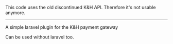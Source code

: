 This code uses the old discontinued K&H API. Therefore it's not usable anymore.

---

A simple laravel plugin for the K&H payment gateway

Can be used without laravel too.
